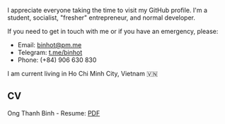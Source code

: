 I appreciate everyone taking the time to visit my GitHub profile.
I'm a student, socialist, "fresher" entrepreneur, and normal developer.

If you need to get in touch with me or if you have an emergency, please:
- Email: binhot@pm.me
- Telegram: [t.me/binhot](https://t.me/binhot)
- Phone: (+84) 906 630 830

I am current living in Ho Chi Minh City, Vietnam 🇻🇳

## CV
Ong Thanh Binh - Resume: [PDF](https://github.com/binhotvn/binhotvn/blob/main/Ong_Thanh_Binh__Resume.pdf)

